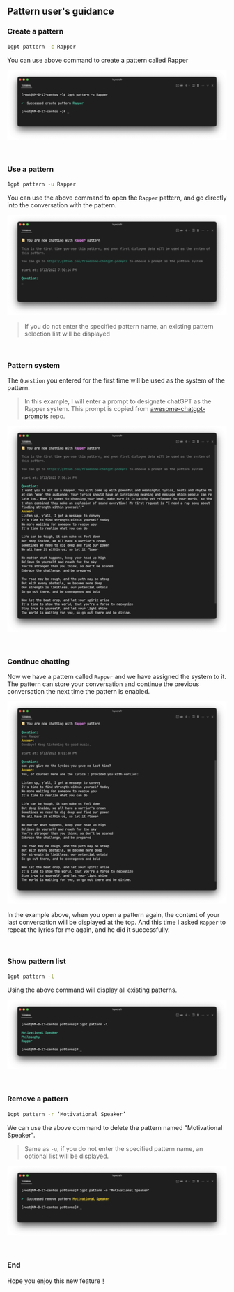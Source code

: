 ## Pattern user's guidance


### Create a pattern

```bash
1gpt pattern -c Rapper
```

You can use above command to create a pattern called Rapper

<p align="center">
  <img src="./create.png"/> 
</p>

<br/>


### Use a pattern

```bash
1gpt pattern -u Rapper
```

You can use the above command to open the `Rapper` pattern, and go directly into the conversation with the pattern.

<p align="center">
  <img src="./use.png"/> 
</p>

> If you do not enter the specified pattern name, an existing pattern selection list will be displayed

<br/>


### Pattern system

The `Question` you entered for the first time will be used as the system of the pattern.

> In this example, I will enter a prompt to designate chatGPT as the Rapper system. This prompt is copied from [awesome-chatgpt-prompts](https://github.com/f/awesome-chatgpt-prompts) repo.

<p align="center">
  <img src="./system.png"/> 
</p>

<br/>


### Continue chatting

Now we have a pattern called `Rapper` and we have assigned the system to it. The pattern can store your conversation and continue the previous conversation the next time the pattern is enabled.

<p align="center">
  <img src="./continue.png"/> 
</p>

In the example above, when you open a pattern again, the content of your last conversation will be displayed at the top. And this time I asked `Rapper` to repeat the lyrics for me again, and he did it successfully.

<br/>

### Show pattern list

```bash
1gpt pattern -l
```

Using the above command will display all existing patterns.

<p align="center">
  <img src="./list.png"/> 
</p>

<br/>
 
### Remove a pattern

```bash
1gpt pattern -r ‘Motivational Speaker’
```

We can use the above command to delete the pattern named "Motivational Speaker".

> Same as `-u`, if you do not enter the specified pattern name, an optional list will be displayed.

<p align="center">
  <img src="./remove.png"/> 
</p>

<br/>

### End

Hope you enjoy this new feature！
